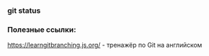 ### git status

### Полезные ссылки:

https://learngitbranching.js.org/ - тренажёр по Git на английском
